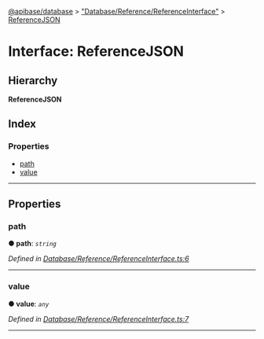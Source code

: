 [@apibase/database](../README.md) > ["Database/Reference/ReferenceInterface"](../modules/_database_reference_referenceinterface_.md) > [ReferenceJSON](../interfaces/_database_reference_referenceinterface_.referencejson.md)

# Interface: ReferenceJSON

## Hierarchy

**ReferenceJSON**

## Index

### Properties

* [path](_database_reference_referenceinterface_.referencejson.md#path)
* [value](_database_reference_referenceinterface_.referencejson.md#value)

---

## Properties

<a id="path"></a>

###  path

**● path**: *`string`*

*Defined in [Database/Reference/ReferenceInterface.ts:6](https://github.com/chapterjason/APIBase/blob/00af181/packages/database/src/Database/Reference/ReferenceInterface.ts#L6)*

___
<a id="value"></a>

###  value

**● value**: *`any`*

*Defined in [Database/Reference/ReferenceInterface.ts:7](https://github.com/chapterjason/APIBase/blob/00af181/packages/database/src/Database/Reference/ReferenceInterface.ts#L7)*

___


